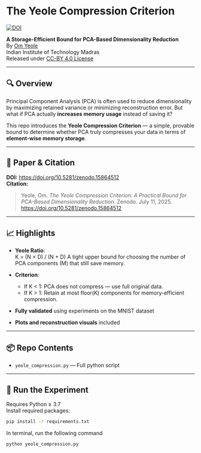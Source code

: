 # The Yeole Compression Criterion

[![DOI](https://zenodo.org/badge/DOI/10.5281/zenodo.15864512.svg)](https://doi.org/10.5281/zenodo.15864512)

**A Storage-Efficient Bound for PCA-Based Dimensionality Reduction**  
By [Om Yeole](https://orcid.org/0009-0001-9061-9725)  
Indian Institute of Technology Madras  
Released under [CC-BY 4.0 License](https://creativecommons.org/licenses/by/4.0/)

---

## 🔍 Overview

Principal Component Analysis (PCA) is often used to reduce dimensionality by maximizing retained variance or minimizing reconstruction error. But what if PCA actually **increases memory usage** instead of saving it?

This repo introduces the **Yeole Compression Criterion** — a simple, provable bound to determine whether PCA truly compresses your data in terms of **element-wise memory storage**.

---

## 📄 Paper & Citation

**DOI:** https://doi.org/10.5281/zenodo.15864512  
**Citation:**

> Yeole, Om. *The Yeole Compression Criterion: A Practical Bound for PCA-Based Dimensionality Reduction*. Zenodo. July 11, 2025. https://doi.org/10.5281/zenodo.15864512

---

## 📈 Highlights

- **Yeole Ratio**:  
  K = (N × D) / (N + D)
  A tight upper bound for choosing the number of PCA components (M) that still save memory.

- **Criterion**:  
  - If K < 1: PCA does not compress — use full original data.  
  - If K > 1: Retain at most floor(K) components for memory-efficient compression.

- **Fully validated** using experiments on the MNIST dataset  
- **Plots and reconstruction visuals** included

---

## 📦 Repo Contents

- `yeole_compression.py` — Full python script
  
---

## 🧪 Run the Experiment

Requires Python ≥ 3.7  
Install required packages:

```bash
pip install -r requirements.txt
```

In terminal, run the following command

```bash
python yeole_compression.py
```
